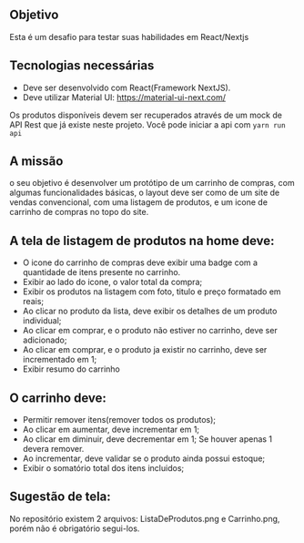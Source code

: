 ## Objetivo
Esta é um desafio para testar suas habilidades em React/Nextjs

## Tecnologias necessárias

- Deve ser desenvolvido com React(Framework NextJS).
- Deve utilizar Material UI: https://material-ui-next.com/

Os produtos disponíveis devem ser recuperados através de um mock de API Rest que já existe neste projeto. Você pode  iniciar a api com `yarn run api`

## A missão
o seu objetivo é desenvolver um protótipo de um carrinho de compras, com algumas funcionalidades básicas, o layout deve ser como de um site de vendas convencional, com uma listagem de produtos, e um icone de carrinho de compras no topo do site.


## A tela de listagem de produtos na home deve:
- O icone do carrinho de compras deve exibir uma badge com a quantidade de itens presente no carrinho.
- Exibir ao lado do icone, o valor total da compra;
- Exibir os produtos na listagem com foto, titulo e preço formatado em reais;
- Ao clicar no produto da lista, deve exibir os detalhes de um produto individual;
- Ao clicar em comprar, e o produto não estiver no carrinho, deve ser adicionado;
- Ao clicar em comprar, e o produto ja existir no carrinho, deve ser incrementado em 1;
- Exibir resumo do carrinho

## O carrinho deve:
- Permitir remover itens(remover todos os produtos);
- Ao clicar em aumentar, deve incrementar em 1;
- Ao clicar em diminuir, deve decrementar em 1; Se houver apenas 1 devera remover.
- Ao incrementar, deve validar se o produto ainda possui estoque;
- Exibir o somatório total dos itens incluidos;

## Sugestão de tela:
No repositório existem 2 arquivos: ListaDeProdutos.png e Carrinho.png, porém não é obrigatório segui-los.

